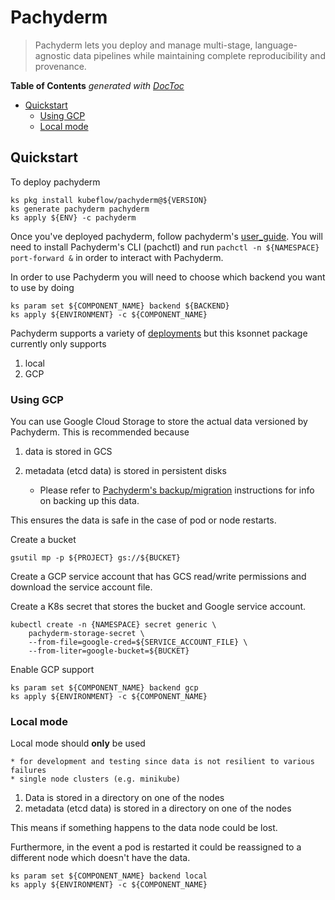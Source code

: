 # Pachyderm

> Pachyderm lets you deploy and manage multi-stage, language-agnostic data pipelines while maintaining complete reproducibility and provenance.

<!-- START doctoc generated TOC please keep comment here to allow auto update -->
<!-- DON'T EDIT THIS SECTION, INSTEAD RE-RUN doctoc TO UPDATE -->
**Table of Contents**  *generated with [DocToc](https://github.com/thlorenz/doctoc)*

- [Quickstart](#quickstart)
  - [Using GCP](#using-gcp)
  - [Local mode](#local-mode)

<!-- END doctoc generated TOC please keep comment here to allow auto update -->

## Quickstart

To deploy pachyderm

```shell
ks pkg install kubeflow/pachyderm@${VERSION}
ks generate pachyderm pachyderm
ks apply ${ENV} -c pachyderm
```

Once you've deployed pachyderm, follow pachyderm's
[user_guide](http://pachyderm.readthedocs.io/en/latest/getting_started/getting_started.html).
You will need to install Pachyderm's CLI (pachctl) and run `pachctl -n ${NAMESPACE} port-forward &`
in order to interact with Pachyderm.

In order to use Pachyderm you will need to choose which backend you want to use by
doing

```
ks param set ${COMPONENT_NAME} backend ${BACKEND}
ks apply ${ENVIRONMENT} -c ${COMPONENT_NAME}
```

Pachyderm supports a variety of [deployments](http://pachyderm.readthedocs.io/en/latest/deployment/deploy_intro.html)
but this ksonnet package currently only supports

1. local
1. GCP

### Using GCP

You can use Google Cloud Storage to store the actual data versioned
by Pachyderm. This is recommended because

1. data is stored in GCS
1. metadata (etcd data) is stored in persistent disks

	* Please refer to [Pachyderm's backup/migration](http://pachyderm.readthedocs.io/en/latest/deployment/migrations.html#backups)
	  instructions for info on backing up this data.

This ensures the data is safe in the case of pod or node restarts.

Create a bucket

```
gsutil mp -p ${PROJECT} gs://${BUCKET}
```

Create a GCP service account that has GCS read/write permissions and download
the service account file.

Create a K8s secret that stores the bucket and Google service account.

```
kubectl create -n {NAMESPACE} secret generic \
	pachyderm-storage-secret \
	--from-file=google-cred=${SERVICE_ACCOUNT_FILE} \
	--from-liter=google-bucket=${BUCKET}
```

Enable GCP support

```
ks param set ${COMPONENT_NAME} backend gcp
ks apply ${ENVIRONMENT} -c ${COMPONENT_NAME}
```

### Local mode

Local mode should **only** be used

	* for development and testing since data is not resilient to various failures
	* single node clusters (e.g. minikube)

1. Data is stored in a directory on one of the nodes
1. metadata (etcd data) is stored in a directory on one of the nodes

This means if something happens to the data node could be lost.

Furthermore, in the event a pod is restarted it could be reassigned to a different node which
doesn't have the data.

```
ks param set ${COMPONENT_NAME} backend local
ks apply ${ENVIRONMENT} -c ${COMPONENT_NAME}
```
